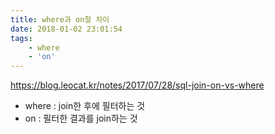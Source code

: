 ```yaml
---
title: where과 on절 차이
date: 2018-01-02 23:01:54
tags:
    - where
    - 'on'
---
```


<https://blog.leocat.kr/notes/2017/07/28/sql-join-on-vs-where>  

- where : join한 후에 필터하는 것  
- on : 필터한 결과를 join하는 것  

<!-- more -->